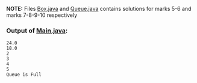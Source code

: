 **NOTE:** Files [Box.java](./src/com/company/Box.java) and [Queue.java](./src/com/company/Queue.java) contains solutions for marks 5-6 and marks 7-8-9-10 respectively
### Output of [Main.java](./src/com/company/Main.java):
```
24.0
18.0
2
3
4
5
Queue is Full
```
